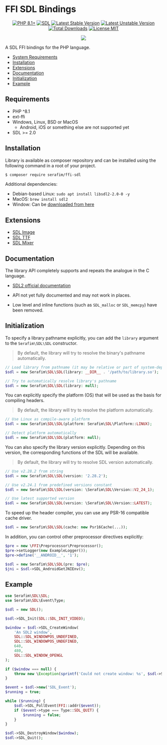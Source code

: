 # FFI SDL Bindings

<p align="center">
    <a href="https://packagist.org/packages/serafim/ffi-sdl"><img src="https://poser.pugx.org/serafim/ffi-sdl/require/php?style=for-the-badge" alt="PHP 8.1+"></a>
    <a href="https://github.com/libsdl-org/SDL"><img src="https://img.shields.io/badge/SDL-2.28.2-004953.svg?style=flat-square" alt="SDL"></a>
    <a href="https://packagist.org/packages/serafim/ffi-sdl"><img src="https://poser.pugx.org/serafim/ffi-sdl/version?style=for-the-badge" alt="Latest Stable Version"></a>
    <a href="https://packagist.org/packages/serafim/ffi-sdl"><img src="https://poser.pugx.org/serafim/ffi-sdl/v/unstable?style=for-the-badge" alt="Latest Unstable Version"></a>
    <a href="https://packagist.org/packages/serafim/ffi-sdl"><img src="https://poser.pugx.org/serafim/ffi-sdl/downloads?style=for-the-badge" alt="Total Downloads"></a>
    <a href="https://raw.githubusercontent.com/php-serafim/ffi-sdl/master/LICENSE.md"><img src="https://poser.pugx.org/serafim/ffi-sdl/license?style=for-the-badge" alt="License MIT"></a>
</p>
<p align="center">
    <a href="https://github.com/php-serafim/ffi-sdl/actions"><img src="https://github.com/php-serafim/ffi-sdl/workflows/build/badge.svg"></a>
</p>

A SDL FFI bindings for the PHP language.

- [System Requirements](#requirements)
- [Installation](#installation)
- [Extensions](#extensions)
- [Documentation](#documentation)
- [Initialization](#initialization)
- [Example](#example)

## Requirements

- PHP ^8.1
- ext-ffi
- Windows, Linux, BSD or MacOS 
    - Android, iOS or something else are not supported yet
- SDL >= 2.0

## Installation

Library is available as composer repository and can be 
installed using the following command in a root of your project.

```bash
$ composer require serafim/ffi-sdl
```

Additional dependencies:
  - Debian-based Linux: `sudo apt install libsdl2-2.0-0 -y`
  - MacOS: `brew install sdl2`
  - Window: Can be [downloaded from here](https://github.com/libsdl-org/SDL/releases)

## Extensions

- [SDL Image](https://github.com/SerafimArts/ffi-sdl-image)
- [SDL TTF](https://github.com/SerafimArts/ffi-sdl-ttf)
- [SDL Mixer](https://github.com/SerafimArts/ffi-sdl-mixer)

## Documentation

The library API completely supports and repeats the analogue in the C language.

- [SDL2 official documentation](https://wiki.libsdl.org/FrontPage)

- API not yet fully documented and may not work in places.
- Low level and inline functions (such as `SDL_malloc` or `SDL_memcpy`) have
  been removed.

## Initialization

To specify a library pathname explicitly, you can add the `library` argument to
the `Serafim\SDL\SDL` constructor.

> By default, the library will try to resolve the binary's pathname automatically.

```php
// Load library from pathname (it may be relative or part of system-dependent path)
$sdl = new Serafim\SDL\SDL(library: __DIR__ . '/path/to/library.so');

// Try to automatically resolve library's pathname
$sdl = new Serafim\SDL\SDL(library: null);
```

You can explicitly specify the platform (OS) that will be used as the basis
for compiling headers. 

> By default, the library will try to resolve the platform automatically.

```php
// Use Linux as compile-aware platform
$sdl = new Serafim\SDL\SDL(platform: Serafim\SDL\Platform::LINUX);

// Detect platform automatically
$sdl = new Serafim\SDL\SDL(platform: null);
```

You can also specify the library version explicitly. Depending on this version,
the corresponding functions of the SDL will be available.

> By default, the library will try to resolve SDL version automatically.

```php
// Use v2.28.2 from string
$sdl = new Serafim\SDL\SDL(version: '2.28.2');

// Use v2.24.1 from predefined versions constant
$sdl = new Serafim\SDL\SDL(version: \Serafim\SDL\Version::V2_24_1);

// Use latest supported version
$sdl = new Serafim\SDL\SDL(version: \Serafim\SDL\Version::LATEST);
```

To speed up the header compiler, you can use any PSR-16 compatible cache driver.

```php
$sdl = new Serafim\SDL\SDL(cache: new Psr16Cache(...));
```

In addition, you can control other preprocessor directives explicitly:

```php
$pre = new \FFI\Preprocessor\Preprocessor();
$pre->setLogger(new ExampleLogger());
$pre->define('__ANDROID__', '1');

$sdl = new Serafim\SDL\SDL(pre: $pre);
$jni = $sdl->SDL_AndroidGetJNIEnv();
```

## Example

```php
use Serafim\SDL\SDL;
use Serafim\SDL\Event\Type;

$sdl = new SDL();

$sdl->SDL_Init(SDL::SDL_INIT_VIDEO);

$window = $sdl->SDL_CreateWindow(
    'An SDL2 window',
    SDL::SDL_WINDOWPOS_UNDEFINED,
    SDL::SDL_WINDOWPOS_UNDEFINED,
    640,
    480,
    SDL::SDL_WINDOW_OPENGL
);

if ($window === null) {
    throw new \Exception(sprintf('Could not create window: %s', $sdl->SDL_GetError()));
}

$event = $sdl->new('SDL_Event');
$running = true;

while ($running) {
    $sdl->SDL_PollEvent(FFI::addr($event));
    if ($event->type === Type::SDL_QUIT) {
        $running = false;
    }
}

$sdl->SDL_DestroyWindow($window);
$sdl->SDL_Quit();
```
